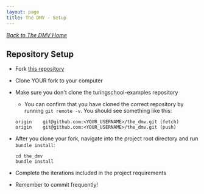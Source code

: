```yaml
---
layout: page
title: The DMV - Setup
---
```


_[Back to The DMV Home](./index)_

## Repository Setup

* Fork [this repository](https://github.com/turingschool-examples/the_dmv)
* Clone YOUR fork to your computer
* Make sure you don't clone the turingschool-examples repository
  * You can confirm that you have cloned the correct repository by running `git remote -v`. You should see something like this:

  ```
  origin	git@github.com:<YOUR_USERNAME>/the_dmv.git (fetch)
  origin	git@github.com:<YOUR_USERNAME>/the_dmv.git (push)
  ```
* After you clone your fork, navigate into the project root directory and run `bundle install`:
  ```
  cd the_dmv
  bundle install
  ```
* Complete the iterations included in the project requirements
* Remember to commit frequently!
